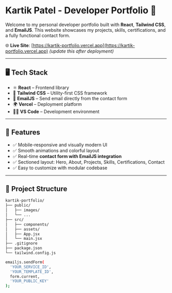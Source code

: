 # Kartik Patel - Developer Portfolio 🚀

Welcome to my personal developer portfolio built with **React**, **Tailwind CSS**, and **EmailJS**. This website showcases my projects, skills, certifications, and a fully functional contact form.

🌐 **Live Site**: [https://kartik-portfolio.vercel.app](https://kartik-portfolio.vercel.app) *(update this after deployment)*

---

## 🖥️ Tech Stack

- ⚛️ **React** – Frontend library
- 🎨 **Tailwind CSS** – Utility-first CSS framework
- 📩 **EmailJS** – Send email directly from the contact form
- 🌍 **Vercel** – Deployment platform
- 🧑‍💻 **VS Code** – Development environment

---

## 📸 Features

- ✅ Mobile-responsive and visually modern UI
- ✅ Smooth animations and colorful layout
- ✅ Real-time **contact form with EmailJS integration**
- ✅ Sectioned layout: Hero, About, Projects, Skills, Certifications, Contact
- ✅ Easy to customize with modular codebase

---

## 📁 Project Structure

```bash
kartik-portfolio/
├── public/
│   ├── images/
│   └── ...
├── src/
│   ├── components/
│   ├── assets/
│   ├── App.jsx
│   └── main.jsx
├── .gitignore
├── package.json
└── tailwind.config.js

emailjs.sendForm(
  'YOUR_SERVICE_ID',
  'YOUR_TEMPLATE_ID',
  form.current,
  'YOUR_PUBLIC_KEY'
);
